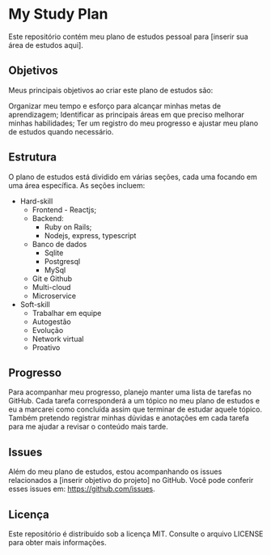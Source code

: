 # My Study Plan
Este repositório contém meu plano de estudos pessoal para [inserir sua área de estudos aqui].

## Objetivos
Meus principais objetivos ao criar este plano de estudos são:

Organizar meu tempo e esforço para alcançar minhas metas de aprendizagem;
Identificar as principais áreas em que preciso melhorar minhas habilidades;
Ter um registro do meu progresso e ajustar meu plano de estudos quando necessário.
## Estrutura
O plano de estudos está dividido em várias seções, cada uma focando em uma área específica. As seções incluem:

- Hard-skill
  - Frontend - Reactjs;
  - Backend:
      - Ruby on Rails;
      - Nodejs, express, typescript
  - Banco de dados
    - Sqlite
    - Postgresql
    - MySql
  - Git e Github
  - Multi-cloud
  - Microservice
- Soft-skill
  - Trabalhar em equipe
  - Autogestão
  - Evolução
  - Network virtual
  - Proativo

## Progresso
Para acompanhar meu progresso, planejo manter uma lista de tarefas no GitHub. Cada tarefa corresponderá a um tópico no meu plano de estudos e eu a marcarei como concluída assim que terminar de estudar aquele tópico. Também pretendo registrar minhas dúvidas e anotações em cada tarefa para me ajudar a revisar o conteúdo mais tarde.

## Issues
Além do meu plano de estudos, estou acompanhando os issues relacionados a [inserir objetivo do projeto] no GitHub. Você pode conferir esses issues em: https://github.com/issues.

## Licença
Este repositório é distribuído sob a licença MIT. Consulte o arquivo LICENSE para obter mais informações.
